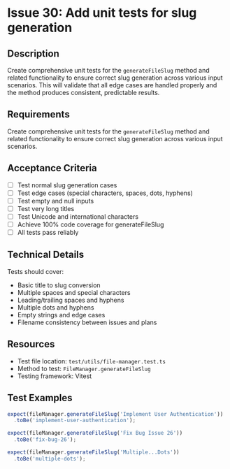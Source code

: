 # Issue 30: Add unit tests for slug generation

## Description
Create comprehensive unit tests for the `generateFileSlug` method and related functionality to ensure correct slug generation across various input scenarios. This will validate that all edge cases are handled properly and the method produces consistent, predictable results.

## Requirements
Create comprehensive unit tests for the `generateFileSlug` method and related functionality to ensure correct slug generation across various input scenarios.

## Acceptance Criteria
- [ ] Test normal slug generation cases
- [ ] Test edge cases (special characters, spaces, dots, hyphens)
- [ ] Test empty and null inputs
- [ ] Test very long titles
- [ ] Test Unicode and international characters
- [ ] Achieve 100% code coverage for generateFileSlug
- [ ] All tests pass reliably

## Technical Details
Tests should cover:
- Basic title to slug conversion
- Multiple spaces and special characters
- Leading/trailing spaces and hyphens
- Multiple dots and hyphens
- Empty strings and edge cases
- Filename consistency between issues and plans

## Resources
- Test file location: `test/utils/file-manager.test.ts`
- Method to test: `FileManager.generateFileSlug`
- Testing framework: Vitest

## Test Examples
```typescript
expect(fileManager.generateFileSlug('Implement User Authentication'))
  .toBe('implement-user-authentication');

expect(fileManager.generateFileSlug('Fix Bug Issue 26'))
  .toBe('fix-bug-26');

expect(fileManager.generateFileSlug('Multiple...Dots'))
  .toBe('multiple-dots');
```
